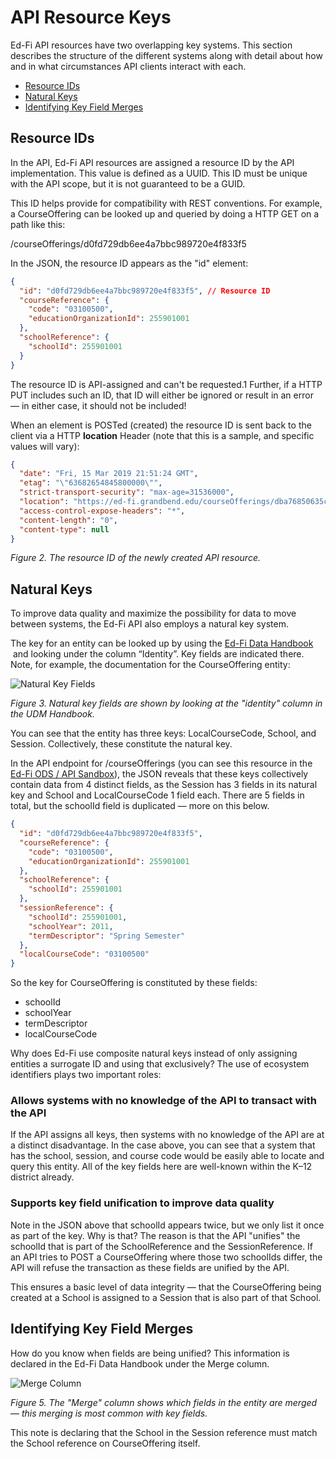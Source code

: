 # API Resource Keys

Ed-Fi API resources have two overlapping key systems. This section describes the
structure of the different systems along with detail about how and in what
circumstances API clients interact with each.

* [Resource IDs](#resource-ids)
* [Natural Keys](#natural-keys)
* [Identifying Key Field Merges](#identifying-key-field-merges)

## Resource IDs

In the API, Ed-Fi API resources are assigned a resource ID by the API
implementation. This value is defined as a UUID. This ID must be unique with the
API scope, but it is not guaranteed to be a GUID.

This ID helps provide for compatibility with REST conventions. For example, a
CourseOffering can be looked up and queried by doing a HTTP GET on a path like
this:

/courseOfferings/d0fd729db6ee4a7bbc989720e4f833f5

In the JSON, the resource ID appears as the "id" element:

```json title="Resource ID in JSON"
{
  "id": "d0fd729db6ee4a7bbc989720e4f833f5", // Resource ID
  "courseReference": {
    "code": "03100500",
    "educationOrganizationId": 255901001
  },
  "schoolReference": {
    "schoolId": 255901001
  }
}
```

The resource ID is API-assigned and can't be requested.1 Further, if a HTTP PUT
includes such an ID, that ID will either be ignored or result in an error — in
either case, it should not be included!

When an element is POSTed (created) the resource ID is sent back to the client
via a HTTP **location** Header (note that this is a sample, and specific values
will vary):

```json
{
  "date": "Fri, 15 Mar 2019 21:51:24 GMT",
  "etag": "\"63682654845800000\"",
  "strict-transport-security": "max-age=31536000",
  "location": "https://ed-fi.grandbend.edu/courseOfferings/dba76850635c4bf793bc1d1f4a539c1a", // Resource ID
  "access-control-expose-headers": "*",
  "content-length": "0",
  "content-type": null
}
```

_Figure 2. The resource ID of the newly created API resource._

## Natural Keys

To improve data quality and maximize the possibility for data to move between
systems, the Ed-Fi API also employs a natural key system.

The key for an entity can be looked up by using the [Ed-Fi Data
Handbook](/reference/data-exchange/udm/udm-handbook)  and looking under the
column “Identity”. Key fields are indicated there. Note, for example, the
documentation for the CourseOffering entity:

![Natural Key
Fields](https://edfidocs.blob.core.windows.net/$web/img/getting-started/solution-guides/assessment-solution-guide/handbook-courseoffering(1).png)

_Figure 3. Natural key fields are shown by looking at the "identity" column in
the UDM Handbook._

You can see that the entity has three keys: LocalCourseCode, School, and
Session. Collectively, these constitute the natural key.

In the API endpoint for /courseOfferings (you can see this resource in the
[Ed-Fi ODS / API
Sandbox](https://api.ed-fi.org/v2.5.0/docs/index.html?url=https://api.ed-fi.org/v2.5.0/api/metadata/resources/api-docs#!/courseOfferings/getCourseOfferingsAll)),
the JSON reveals that these keys collectively contain data from 4 distinct
fields, as the Session has 3 fields in its natural key and School and
LocalCourseCode 1 field each. There are 5 fields in total, but the schoolId
field is duplicated — more on this below.

```json title="JSON snippet for CourseOffering"
{
  "id": "d0fd729db6ee4a7bbc989720e4f833f5",
  "courseReference": {
    "code": "03100500",
    "educationOrganizationId": 255901001
  },
  "schoolReference": {
    "schoolId": 255901001
  },
  "sessionReference": {
    "schoolId": 255901001,
    "schoolYear": 2011,
    "termDescriptor": "Spring Semester"
  },
  "localCourseCode": "03100500"
}

```

So the key for CourseOffering is constituted by these fields:

* schoolId
* schoolYear
* termDescriptor
* localCourseCode

Why does Ed-Fi use composite natural keys instead of only assigning entities a
surrogate ID and using that exclusively? The use of ecosystem identifiers plays
two important roles:

### Allows systems with no knowledge of the API to transact with the API

If the API assigns all keys, then systems with no knowledge of the API are at a
distinct disadvantage. In the case above, you can see that a system that has the
school, session, and course code would be easily able to locate and query this
entity. All of the key fields here are well-known within the K–12 district
already.

### Supports key field unification to improve data quality

Note in the JSON above that schoolId appears twice, but we only list it once as
part of the key. Why is that? The reason is that the API "unifies" the schoolId
that is part of the SchoolReference and the SessionReference. If an API tries to
POST a CourseOffering where those two schoolIds differ, the API will refuse the
transaction as these fields are unified by the API.

This ensures a basic level of data integrity — that the CourseOffering being
created at a School is assigned to a Session that is also part of that School.

## Identifying Key Field Merges

How do you know when fields are being unified? This information is declared in
the Ed-Fi Data Handbook under the Merge column.

![Merge
Column](https://edfidocs.blob.core.windows.net/$web/img/getting-started/solution-guides/assessment-solution-guide/handbook-merge(1).png)

_Figure 5. The "Merge" column shows which fields in the entity are merged_
— _this merging is most common with key fields._

This note is declaring that the School in the Session reference must match the
School reference on CourseOffering itself.
